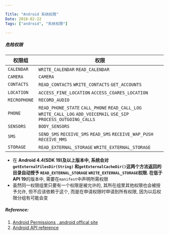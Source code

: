 ```yaml
---

Title: "Android 系统权限"
Date: 2018-02-22
Tags: ["android", "系统权限"]

---
```




##### 危险权限

| 权限组          | 权限                                       |
| ------------ | ---------------------------------------- |
| `CALENDAR`   | `WRITE_CALENDAR` `READ_CALENDAR`         |
| `CAMERA`     | `CAMERA`                                 |
| `CONTACTS`   | `READ_CONTACTS` `WRITE_CONTACTS` `GET_ACCOUNTS` |
| `LOCATION`   | `ACCESS_FINE_LOCATION` `ACCESS_COARES_LOCATION` |
| `MICROPHONE` | `RECORD_AUDIO`                           |
| `PHONE`      | `READ_PHONE_STATE` `CALL_PHONE` `READ_CALL_LOG` `WRITE_CALL_LOG` `ADD_VOICEMAIL` `USE_SIP` `PROCESS_OUTGOING_CALLS` |
| `SENSORS`    | `BODY_SENSORS`                           |
| `SMS`        | `SEND_SMS` `RECEIVE_SMS` `READ_SMS` `RECEIVE_WAP_PUSH` `RECEIVE_MMS` |
| `STORAGE`    | `READ_EXTERNAL_STORAGE` `WRITE_EXTERNAL_STORAGE` |

* 在 **Android 4.4(SDK 19)**及以上版本中, 系统会对`getExternalFilesDir(String)` 和`getExternalCacheDir()`这两个方法返回的目录自动授予 `READ_EXTERNAL_STORAGE` `WRITE_EXTERNAL_STORAGE`权限. 在低于**API 19**的版本中, 需要在`manifest`中声明所需权限
* 虽然同一权限组里只要有一个权限是被允许的, 其所在组里其他权限也会被授予允许, 但不应该依赖于这个, 而是在申请权限时申请到所有权限, 因为以后权限分组有可能会变




##### Reference:

1. [Android Permissions , android offical site](https://developer.android.google.cn/guide/topics/security/permissions.html?hl=zh-cn)
2. [Android API reference](https://developer.android.google.cn/reference/android/Manifest.permission.html?hl=zh-cn#READ_EXTERNAL_STORAGE)

